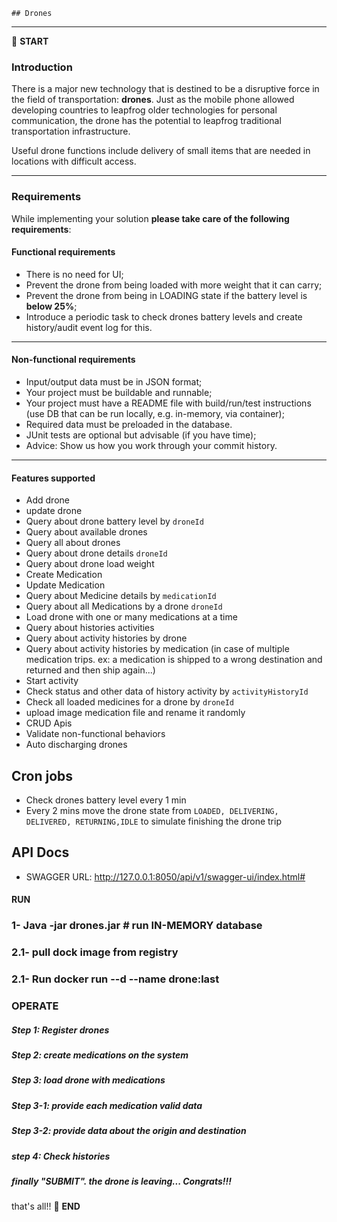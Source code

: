     ## Drones

-----------------------------------------------------

:scroll: **START**

### Introduction

There is a major new technology that is destined to be a disruptive force in the field of transportation: **drones**. Just as the mobile phone allowed developing countries to leapfrog older technologies for personal communication, the drone has the potential to leapfrog traditional transportation infrastructure.

Useful drone functions include delivery of small items that are needed in locations with difficult access.

-------------------------------------------------------

### Requirements

While implementing your solution **please take care of the following requirements**: 

#### Functional requirements

- There is no need for UI;
- Prevent the drone from being loaded with more weight that it can carry;
- Prevent the drone from being in LOADING state if the battery level is **below 25%**;
- Introduce a periodic task to check drones battery levels and create history/audit event log for this.

---------------------------------------------------------

#### Non-functional requirements

- Input/output data must be in JSON format;
- Your project must be buildable and runnable;
- Your project must have a README file with build/run/test instructions (use DB that can be run locally, e.g. in-memory, via container);
- Required data must be preloaded in the database.
- JUnit tests are optional but advisable (if you have time);
- Advice: Show us how you work through your commit history.

-----------------------------------------------------------

#### Features supported
* Add drone
* update drone
* Query about drone battery level by ``droneId``
* Query about available drones
* Query all about drones
* Query about  drone details ``droneId``
* Query about drone load weight
* Create Medication
* Update Medication
* Query about Medicine details by ``medicationId``
* Query about all Medications by a drone ``droneId``
* Load drone with one or many medications at a time
* Query about histories activities
* Query about activity histories by drone
* Query about activity histories by medication (in case of multiple medication trips. ex: a medication is shipped to a wrong destination and returned and then ship again...) 
* Start activity
* Check status and other data of history activity by ``activityHistoryId``
* Check all loaded medicines for a drone by ``droneId``
* upload image medication file and rename it randomly 
* CRUD Apis 
* Validate non-functional behaviors
* Auto discharging drones

## Cron jobs
* Check drones battery level every 1 min
* Every 2 mins move the drone state from ```LOADED,
  DELIVERING,
  DELIVERED,
  RETURNING,IDLE``` to simulate finishing the drone trip

## API Docs 
 - SWAGGER URL: http://127.0.0.1:8050/api/v1/swagger-ui/index.html#
#### RUN
### 1- Java -jar drones.jar # run IN-MEMORY database
### 2.1- pull dock image from registry
### 2.1- Run docker run --d --name drone:last
### OPERATE
##### Step 1: Register drones
##### Step 2: create medications on the system
##### Step 3: load drone with medications
##### Step 3-1: provide each medication valid data
##### Step 3-2: provide data about the origin and destination
##### step 4: Check histories
##### finally "SUBMIT". the drone is leaving... Congrats!!!

that's all!!
:scroll: **END** 
